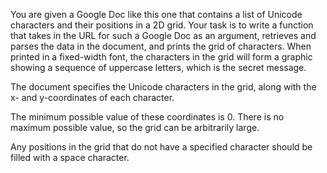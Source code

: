 You are given a Google Doc like this one that contains a list of Unicode characters and their positions in a 2D grid. Your task is to write a function that takes in the URL for such a Google Doc as an argument, retrieves and parses the data in the document, and prints the grid of characters. When printed in a fixed-width font, the characters in the grid will form a graphic showing a sequence of uppercase letters, which is the secret message.

The document specifies the Unicode characters in the grid, along with the x- and y-coordinates of each character.

The minimum possible value of these coordinates is 0. There is no maximum possible value, so the grid can be arbitrarily large.

Any positions in the grid that do not have a specified character should be filled with a space character.
